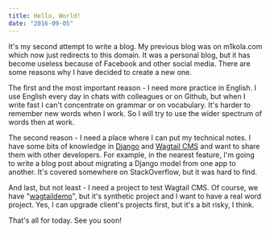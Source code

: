 ```yaml
---
title: Hello, World!
date: "2016-09-05"
---
```


It's my second attempt to write a blog. My previous blog was on m1kola.com which now just redirects to this domain. It was a personal blog, but it has become useless because of Facebook and other social media. There are some reasons why I have decided to create a new one.
<!-- more -->

The first and the most important reason - I need more practice in English. I use English every day in chats with colleagues or on Github, but when I write fast I can't concentrate on grammar or on vocabulary. It's harder to remember new words when I work. So I will try to use the wider spectrum of words then at work.

The second reason - I need a place where I can put my technical notes. I have some bits of knowledge in [Django](https://github.com/django/django) and [Wagtail CMS](https://github.com/wagtail/wagtail) and want to share them with other developers. For example, in the nearest feature, I'm going to write a blog post about migrating a Django model from one app to another. It's covered somewhere on StackOverflow, but it was hard to find.

And last, but not least - I need a project to test Wagtail CMS. Of course, we have "[wagtaildemo](https://github.com/wagtail/wagtaildemo)", but it's synthetic project and I want to have a real word project. Yes, I can upgrade client's projects first, but it's a bit risky, I think.

That's all for today. See you soon!
